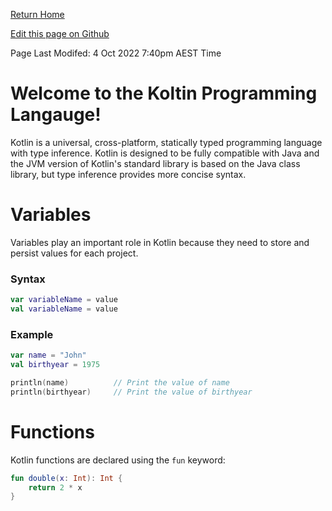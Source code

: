 ﻿[Return Home](https://mangoisbest.github.io/code-helper/)

[Edit this page on Github](https://github.com/mangoisbest/code-helper/edit/main/src/pages/Kotlin/Kotlin.md)

Page Last Modifed: 4 Oct 2022 7:40pm AEST Time

# Welcome to the Koltin Programming Langauge!

Kotlin is a universal, cross-platform, statically typed programming language with type inference. Kotlin is designed to be fully compatible with Java and the JVM version of Kotlin's standard library is based on the Java class library, but type inference provides more concise syntax.

# Variables

Variables play an important role in Kotlin because they need to store and persist values ​​for each project.

### Syntax

```kotlin
var variableName = value
val variableName = value
```

### Example 

```kotlin
var name = "John"
val birthyear = 1975

println(name)          // Print the value of name
println(birthyear)     // Print the value of birthyear
```

# Functions

Kotlin functions are declared using the ```fun``` keyword:
```kotlin
fun double(x: Int): Int {
    return 2 * x
}
```